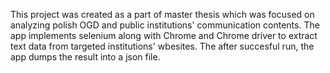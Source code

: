 This project was created as a part of master thesis which was focused on analyzing polish OGD and public institutions' communication contents. The app implements selenium along with Chrome and Chrome driver to extract text data from targeted institutions' wbesites. The after succesful run, the app dumps the result into a json file. 